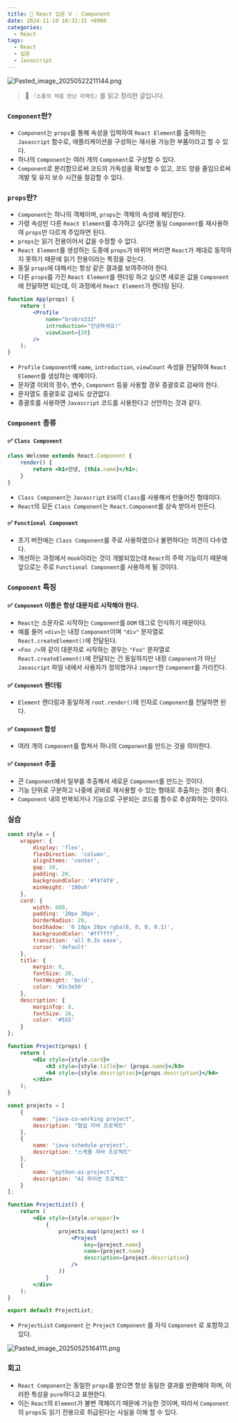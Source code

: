 ```yaml
---
title: 🌌 React 입문 Ⅴ - Component
date: 2024-11-10 18:32:31 +0900
categories:
  - React
tags:
  - React
  - 입문
  - Javascript
---
```

![Pasted_image_20250522211144.png](/assets/image/Pasted_image_20250522211144.png)
> 📘 `『소플의 처음 만난 리액트』`를 읽고 정리한 글입니다.


### `Component`란?
- `Component`는 `props`를 통해 속성을 입력하여 `React Element`를 출력하는 `Javascript` 함수로, 애플리케이션을 구성하는 재사용 가능한 부품이라고 할 수 있다.
- 하나의 `Component`는 여러 개의 `Component`로 구성할 수 있다.  
- `Component`로 분리함으로써 코드의 가독성을 확보할 수 있고, 코드 양을 줄임으로써 개발 및 유지 보수 시간을 절감할 수 있다.

### `props`란?
- `Component`는 하나의 객체이며, `props`는 객체의 속성에 해당한다.
- 가령 속성만 다른 `React Element`를 추가하고 싶다면 동일 `Component`를 재사용하여 `props`만 다르게 주입하면 된다.  
- `props`는 읽기 전용이어서 값을 수정할 수 없다.
- `React Element`를 생성하는 도중에 `props`가 바뀌어 버리면 `React`가 제대로 동작하지 못하기 때문에 읽기 전용이라는 특징을 갖는다.  
- 동일 `props`에 대해서는 항상 같은 결과를 보여주어야 한다. 
- 다른 `props`를 가진 `React Element`를 렌더링 하고 싶으면 새로운 값을 `Component`에 전달하면 되는데, 이 과정에서 `React Element`가 렌더링 된다.

```jsx
function App(props) {
	return (
		<Profile
			name="brobro332"
			introduction="안녕하세요!"
			viewCount={20}
		/>
	);
}
```
- `Profile` `Component`에 `name`, `introduction`, `viewCount` 속성을 전달하여 `React Element`를 생성하는 예제이다.
- 문자열 이외의 정수, 변수, `Component` 등을 사용할 경우 중괄호로 감싸야 한다.
- 문자열도 중괄호로 감싸도 상관없다. 
- 중괄호를 사용하면 `Javascript` 코드를 사용한다고 선언하는 것과 같다.


### `Component` 종류
#### ✅ `Class Component`
```jsx
class Welcome extends React.Component {
	render() {
		return <h1>안녕, {this.name}</h1>;
	}
}
```
- `Class Component`는 `Javascript` `ES6`의 `Class`를 사용해서 만들어진 형태이다.
- `React`의 모든 `Class Component`는 `React.Component`를 상속 받아서 만든다.

#### ✅ `Functional Component`
- 초기 버전에는 `Class Component`를 주로 사용하였으나 불편하다는 의견이 다수였다.
- 개선하는 과정에서 `Hook`이라는 것이 개발되었는데 `React`의 주력 기능이기 때문에 앞으로는 주로 `Functional Component`를 사용하게 될 것이다.  


### `Component` 특징
#### ✅ `Component` 이름은 항상 대문자로 시작해야 한다.
- `React`는 소문자로 시작하는 `Component`를 `DOM` 태그로 인식하기 때문이다.
- 예를 들어 `<div>`는 내장 `Component`이며 `"div"` 문자열로 `React.createElement()`에 전달된다.
- `<Foo />`와 같이 대문자로 시작하는 경우는 `"Foo"` 문자열로 `React.createElement()`에 전달되는 건 동일하지만 내장 `Component`가 아닌 `Javascript` 파일 내에서 사용자가 정의했거나 `import`한 `Component`를 가리킨다.

#### ✅ `Component` 렌더링
- `Element` 렌더링과 동일하게 `root.render()`에 인자로 `Component`를 전달하면 된다.

#### ✅ `Component` 합성
- 여러 개의 `Component`를 합쳐서 하나의 `Component`를 만드는 것을 의미한다.

#### ✅ `Component` 추출
- 큰 `Component`에서 일부를 추출해서 새로운 `Component`를 만드는 것이다.
- 기능 단위로 구분하고 나중에 곧바로 재사용할 수 있는 형태로 추출하는 것이 좋다.
- `Component` 내의 반복되거나 기능으로 구분되는 코드를 함수로 추상화하는 것이다.


### 실습
```jsx
const style = {
    wrapper: {
        display: 'flex',
        flexDirection: 'column',
        alignItems: 'center',
        gap: 20,
        padding: 20,
        backgroundColor: '#f4f4f9',
        minHeight: '100vh'
    },
    card: {
        width: 600,
        padding: '20px 30px',
        borderRadius: 20,
        boxShadow: '0 10px 20px rgba(0, 0, 0, 0.1)',
        backgroundColor: '#ffffff',
        transition: 'all 0.3s ease',
        cursor: 'default'
    },
    title: {
        margin: 0,
        fontSize: 20,
        fontWeight: 'bold',
        color: '#2c3e50'
    },
    description: {
        marginTop: 8,
        fontSize: 16,
        color: '#555'
    }
};

function Project(props) {
    return (
        <div style={style.card}>
            <h3 style={style.title}>✅ {props.name}</h3>
            <h4 style={style.description}>{props.description}</h4>
        </div>
    );
}

const projects = [
    {
        name: "java-co-working project",
        description: "협업 자바 프로젝트"
    },
    {
        name: "java-schedule-project",
        description: "스케쥴 자바 프로젝트"
    },
    {
        name: "python-ai-project",
        description: "AI 파이썬 프로젝트"
    }
];

function ProjectList() {
    return (
        <div style={style.wrapper}>
            {
	            projects.map((project) => (
	                <Project
	                    key={project.name}
	                    name={project.name}
	                    description={project.description}
	                />
	            ))
            }
        </div>
    );
}

export default ProjectList;
```
- `ProjectList` `Component` 는 `Project` `Component` 를 자식 `Component` 로 포함하고 있다.

![Pasted_image_20250525164111.png](/assets/image/Pasted_image_20250525164111.png)


### 회고
- `React Component`는 동일한 `props`를 받으면 항상 동일한 결과를 반환해야 하며, 이러한 특성을 `pure`하다고 표현한다.  
- 이는 `React`의 `Element`가 불변 객체이기 때문에 가능한 것이며, 따라서 `Component`의 `props`도 읽기 전용으로 취급된다는 사실을 이해 할 수 있다.